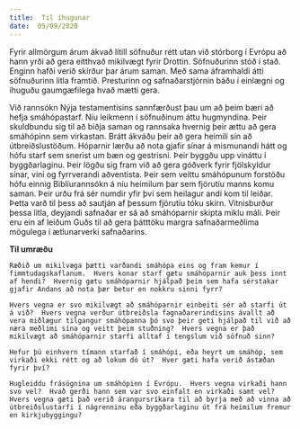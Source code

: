 ```yaml
---
title:  Til íhugunar
date:  05/09/2020
---
```


Fyrir allmörgum árum ákvað lítill söfnuður rétt utan við stórborg í Evrópu að hann yrði að gera eitthvað mikilvægt fyrir Drottin.  Söfnuðurinn stóð í stað.  Enginn hafði verið skírður þar árum saman.  Með sama áframhaldi átti söfnuðurinn litla framtíð.  Presturinn og safnaðarstjórnin báðu í einlægni og íhuguðu gaumgæfilega hvað mætti gera.

Við rannsókn Nýja testamentisins sannfærðust þau um að þeim bæri að hefja smáhópastarf.  Níu leikmenn í söfnuðinum áttu hugmyndina.  Þeir skuldbundu sig til að biðja saman og rannsaka hvernig þeir ættu að gera smáhópinn sem virkastan.  Brátt ákváðu þeir að gera heimili sín að útbreiðslustöðum.  Hóparnir lærðu að nota gjafir sínar á mismunandi hátt og hófu starf sem snerist um bæn og gestrisni.  Þeir byggðu upp vináttu í byggðarlaginu.  Þeir lögðu sig fram við að gera góðverk fyrir fjölskyldur sínar, vini og fyrrverandi aðventista.  Þeir sem veittu smáhópunum forstöðu hófu einnig Biblíurannsókn á níu heimilum þar sem fjörutíu manns komu saman.  Þeir urðu frá sér numdir yfir því sem heilagur andi kom til leiðar.  Þetta varð til þess að sautján af þessum fjörutíu tóku skírn.  Vitnisburður þessa litla, deyjandi safnaðar er sá að smáhóparnir skipta miklu máli.  Þeir eru ein af leiðum Guðs til að gera þátttöku margra safnaðarmeðlima mögulega í ætlunarverki safnaðarins.

**Til umræðu**

`Ræðið um mikilvæga þætti varðandi smáhópa eins og fram kemur í fimmtudagskaflanum.  Hvers konar starf gætu smáhóparnir auk þess innt af hendi?  Hvernig gætu smáhóparnir hjálpað þeim sem hafa sérstakar gjafir Andans að nota þær betur en nokkru sinni fyrr?`

`Hvers vegna er svo mikilvægt að smáhóparnir einbeiti sér að starfi út á við?  Hvers vegna verður útbreiðsla fagnaðarerindisins ávallt að vera miðlægur tilgangur smáhópanna þó svo þeir geti hjálpað til við að næra meðlimi sína og veitt þeim stuðning?  Hvers vegna er það mikilvægt að smáhóparnir starfi alltaf í tengslum við söfnuð sinn?`

`Hefur þú einhvern tímann starfað í smáhópi, eða heyrt um smáhóp, sem virkaði ekki rétt og að lokum dó út?  Hver gæti hafa verið ástæðan fyrir því?`

`Hugleiddu frásögnina um smáhópinn í Evrópu.  Hvers vegna virkaði hann svo vel?  Hvað gerði hann sem var svo einfalt en virkaði samt vel?  Hvers vegna gæti það verið árangursríkara til að byrja með að vinna að útbreiðslustarfi í nágrenninu eða byggðarlaginu út frá heimilum fremur en kirkjubyggingu?`
